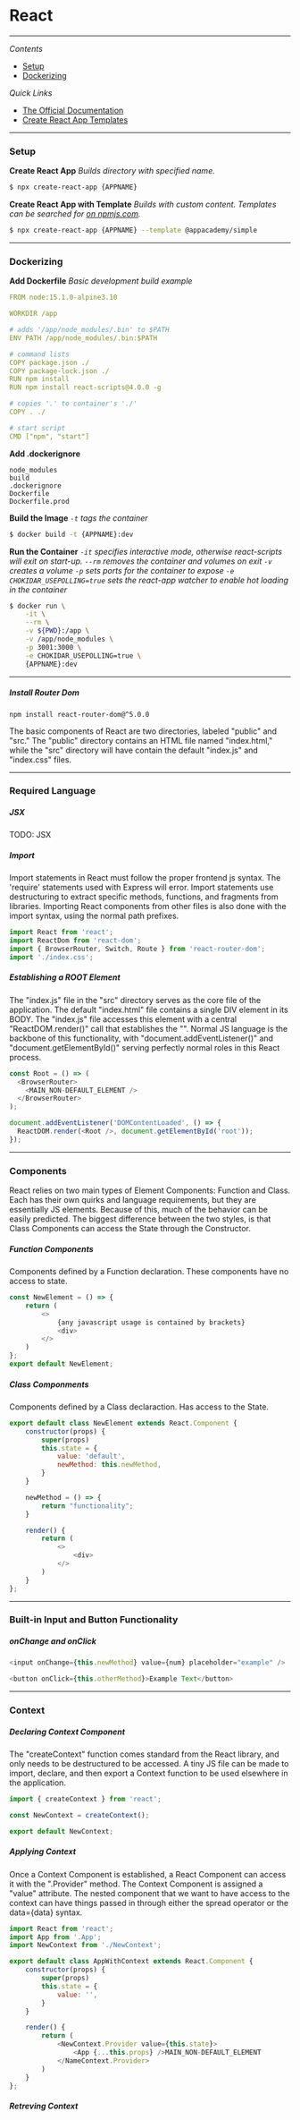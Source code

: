 # React
---
*Contents*
- [Setup](#setup)
- [Dockerizing](#dockerfile)

*Quick Links*
- [The Official Documentation](https://reactjs.org/docs/getting-started.html)
- [Create React App Templates](https://www.npmjs.com/search?q=cra-template-*)
---
### Setup
**Create React App**
*Builds directory with specified name.*
```bash
$ npx create-react-app {APPNAME}
```
**Create React App with Template**
*Builds with custom content. Templates can be searched for [on npmjs.com](https://www.npmjs.com/search?q=cra-template-*).*
```bash
$ npx create-react-app {APPNAME} --template @appacademy/simple
```
---
### Dockerizing
**Add Dockerfile**
*Basic development build example*
```yaml
FROM node:15.1.0-alpine3.10

WORKDIR /app

# adds '/app/node_modules/.bin' to $PATH
ENV PATH /app/node_modules/.bin:$PATH

# command lists
COPY package.json ./
COPY package-lock.json ./
RUN npm install
RUN npm install react-scripts@4.0.0 -g

# copies '.' to container's './'
COPY . ./

# start script
CMD ["npm", "start"]
```
**Add .dockerignore**
```
node_modules
build
.dockerignore
Dockerfile
Dockerfile.prod
```
**Build the Image**
*```-t``` tags the container*
```bash
$ docker build -t {APPNAME}:dev
```
**Run the Container**
*```-it``` specifies interactive mode, otherwise react-scripts will exit on start-up.*
*```--rm``` removes the container and volumes on exit*
*```-v``` creates a volume*
*```-p``` sets ports for the container to expose*
*```-e CHOKIDAR_USEPOLLING=true``` sets the react-app watcher to enable hot loading in the container*
```bash
$ docker run \
    -it \
    --rm \
    -v ${PWD}:/app \
    -v /app/node_modules \
    -p 3001:3000 \
    -e CHOKIDAR_USEPOLLING=true \
    {APPNAME}:dev
```
---
##### Install Router Dom
```
npm install react-router-dom@^5.0.0
```

The basic components of React are two directories, labeled "public" and "src." The "public" directory contains an HTML file named "index.html," while the "src" directory will have contain the default "index.js" and "index.css" files.

-------
### Required Language

##### JSX
TODO: JSX

##### Import
Import statements in React must follow the proper frontend js syntax. The 'require' statements used with Express will error. Import statements use destructuring to extract specific methods, functions, and fragments from libraries. Importing React components from other files is also done with the import syntax, using the normal path prefixes.
```js
import React from 'react';
import ReactDom from 'react-dom';
import { BrowserRouter, Switch, Route } from 'react-router-dom';
import './index.css';
```

##### Establishing a ROOT Element
The "index.js" file in the "src" directory serves as the core file of the application. The default "index.html" file contains a single DIV element in its BODY. The "index.js" file accesses this element with a central "ReactDOM.render()" call that establishes the "<ROOT />". Normal JS language is the backbone of this functionality, with "document.addEventListener()" and "document.getElementById()" serving perfectly normal roles in this React process.
```js
const Root = () => (
  <BrowserRouter>
    <MAIN_NON-DEFAULT_ELEMENT />
  </BrowserRouter>
);

document.addEventListener('DOMContentLoaded', () => {
  ReactDOM.render(<Root />, document.getElementById('root'));
});
```
------
### Components
React relies on two main types of Element Components: Function and Class. Each has their own quirks and language requirements, but they are essentially JS elements. Because of this, much of the behavior can be easily predicted. The biggest difference between the two styles, is that Class Components can access the State through the Constructor.

##### Function Components
Components defined by a Function declaration. These components have no access to state.
```js
const NewElement = () => {
    return (
        <>
            {any javascript usage is contained by brackets}
            <div>
        </>
    )
};
export default NewElement;
```

##### Class Componments
Components defined by a Class declaraction. Has access to the State.
```js
export default class NewElement extends React.Component {
    constructor(props) {
        super(props)
        this.state = {
            value: 'default',
            newMethod: this.newMethod,
        }
    }

    newMethod = () => {
        return "functionality";
    }

    render() {
        return (
            <>
                <div>
            </>
        )
    }
};
```
------
### Built-in Input and Button Functionality

##### onChange and onClick
```js
<input onChange={this.newMethod} value={num} placeholder="example" />

<button onClick={this.otherMethod}>Example Text</button>
```

------
### Context

##### Declaring Context Component
The "createContext" function comes standard from the React library, and only needs to be destructured to be accessed. A tiny JS file can be made to import, declare, and then export a Context function to be used elsewhere in the application.
```js
import { createContext } from 'react';

const NewContext = createContext();

export default NewContext;
```

##### Applying Context
Once a Context Component is established, a React Component can access it with the ".Provider" method. The Context Component is assigned a "value" attribute. The nested component that we want to have access to the context can have things passed in through either the spread operator or the data={data} syntax.
```js
import React from 'react';
import App from '.App';
import NewContext from './NewContext';

export default class AppWithContext extends React.Component {
    constructor(props) {
        super(props)
        this.state = {
            value: '',
        }
    }

    render() {
        return (
            <NewContext.Provider value={this.state}>
                <App {...this.props} />MAIN_NON-DEFAULT_ELEMENT
            </NameContext.Provider>
        )
    }
};
```

##### Retreving Context

